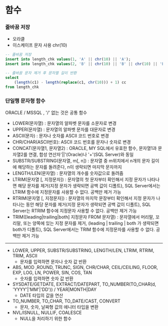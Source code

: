 # 함수

### 줄바꿈 저장
- 오라클
- 이스케이프 문자 사용 chr(10)
```sql
-- 줄바꿈 저장
insert into length_chk values(1, 'A' || chr(10) || 'A');
insert into length_chk values(2, 'B' || chr(10) || 'B' || chr(10) || 'B');

-- 줄바꿈 문자 제거 후 문자열 길이 반환
select
    (length(c1) - length(replace(c1, chr(10))) + 1) cc
from length_chk
```

### 단일행 문자형 함수
ORACLE / MSSQL , '/' 없는 것은 공통 함수
- LOWER(문자열) : 문자열의 알파벳 문자를 소문자로 변경
- UPPER(문자열) : 문자열의 알파벳 문자를 대문자로 변경
- ASCII(문자) : 문자나 숫자를 ASCII 코드 번호로 변경
- CHR/CHAR(ASCII번호): ASCII 코드 번호를 문자나 숫자로 변경
- CONCAT(문자열1, 문자열2) : ORACLE, MY SQL에서 유효한 함수, 문자열1과 문자열2를 연결, 합성 연산자'||'(Oracle)나 '+'(SQL Server)와 동일
- SUBSTR/SUBSTRING(문자열, m[, n]) : 문자열 중 m위치에서 n개의 문자 길이에 해당하는 문자를 돌려준다, n이 생략되면 마지막 문자까지
- LENGTH/LEN(문자열) : 문자열의 개수를 숫자값으로 돌려줌
- LTRIM(문자열 [, 지정문자]) : 문자열의 첫 문자부터 확인해서 지정 문자가 나타나면 해당 문자를 제거(지정 문자가 생략되면 공백 값이 디폴트), SQL Server에서는 LTRIM 함수에 지정문자를 사용할 수 없다. 공백만 제거 가능
- RTRIM(문자열 [, 지정문자]) : 문자열의 마지막 문장부터 확인해서 지정 문자가 나타나는 동안 해당 문자를 제거(지정 문자가 생략되면 공백 값이 디폴트), SQL Server는 RTRIM 함수에 지정문자 사용할 수 없다. 공백만 제거 가능
- TRIM([leading|trailing|both] 지정문자 FROM 문자열) : 문자열에서 머리말, 꼬리말, 또는 양쪽에 있는 지정 문자를 제거, (leading | trailing | both 가 생략되면 both가 디폴트), SQL Server에서는 TRIM 함수에 지정문자를 사용할 수 없다. 공백만 제거 가능


---
- LOWER, UPPER, SUBSTR/SUBSTRING, LENGTH/LEN, LTRIM, RTRIM, TRIM, ASCII
  - 문자를 입력하면 문자나 숫자 값 반환
- ABS, MOD ,ROUND, TRUNC, SIGN, CHR/CHAR, CEIL/CEILING, FLOOR, EXP, LOG, LN, POWER, SIN, COS, TAN
  - 숫자를 입력하면 숫자 값 반환
- SYSDATE/GETDATE, EXTRACT/DATEPART, TO_NUMBER(TO_CHAR(d, 'YYYY'|'MM'|'DD')) / YEAR|MONTH|DAY
  - DATE 타입의 값을 연산
- TO_NUMBER, TO_CHAR, TO_DATE/CAST, CONVERT
  - 문자, 숫자, 날짜형 값의 에니터 타입을 변환
- NVL/ISNULL, NULLIF, COALESCE
  - NULL을 처리하기 위한 함수
